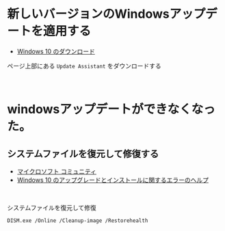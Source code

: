 # 新しいバージョンのWindowsアップデートを適用する

* [Windows 10 のダウンロード](https://www.microsoft.com/ja-jp/software-download/windows10%E3%80%80)

ページ上部にある `Update Assistant` をダウンロードする

<br />

# windowsアップデートができなくなった。

## システムファイルを復元して修復する

* [マイクロソフト コミュニティ](https://answers.microsoft.com/ja-jp/windows/forum/windows_10-update/windows/0f7da171-6236-480a-aba7-7c1cd7c348f4)
* [Windows 10 のアップグレードとインストールに関するエラーのヘルプ](https://support.microsoft.com/ja-jp/windows/windows-10-%E3%81%AE%E3%82%A2%E3%83%83%E3%83%97%E3%82%B0%E3%83%AC%E3%83%BC%E3%83%89%E3%81%A8%E3%82%A4%E3%83%B3%E3%82%B9%E3%83%88%E3%83%BC%E3%83%AB%E3%81%AB%E9%96%A2%E3%81%99%E3%82%8B%E3%82%A8%E3%83%A9%E3%83%BC%E3%81%AE%E3%83%98%E3%83%AB%E3%83%97-ea144c24-513d-a60e-40df-31ff78b3158a)
<br />

システムファイルを復元して修復

```
DISM.exe /Online /Cleanup-image /Restorehealth
```
